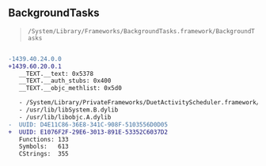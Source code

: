 ## BackgroundTasks

> `/System/Library/Frameworks/BackgroundTasks.framework/BackgroundTasks`

```diff

-1439.40.24.0.0
+1439.60.20.0.1
   __TEXT.__text: 0x5378
   __TEXT.__auth_stubs: 0x400
   __TEXT.__objc_methlist: 0x5d0

   - /System/Library/PrivateFrameworks/DuetActivityScheduler.framework/DuetActivityScheduler
   - /usr/lib/libSystem.B.dylib
   - /usr/lib/libobjc.A.dylib
-  UUID: D4E11C86-36E8-341C-908F-5103556D0D05
+  UUID: E1076F2F-29E6-3013-891E-53352C6037D2
   Functions: 133
   Symbols:   613
   CStrings:  355

```
